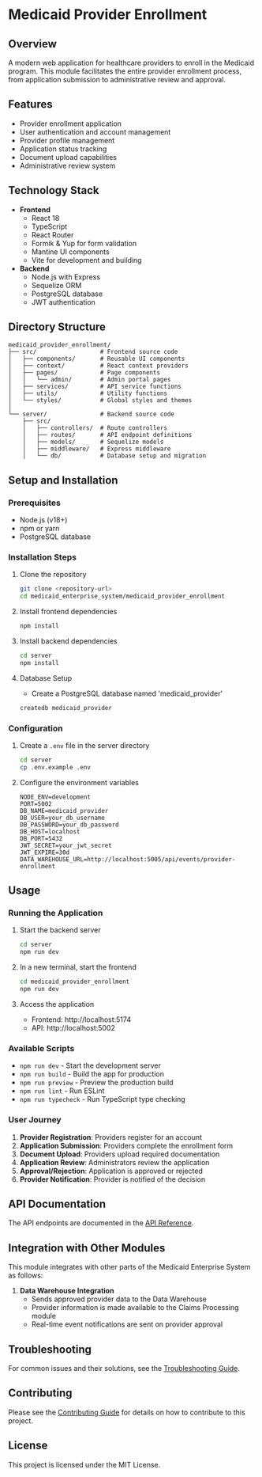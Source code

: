 # Medicaid Provider Enrollment

## Overview
A modern web application for healthcare providers to enroll in the Medicaid program. This module facilitates the entire provider enrollment process, from application submission to administrative review and approval.

## Features
- Provider enrollment application
- User authentication and account management
- Provider profile management
- Application status tracking
- Document upload capabilities
- Administrative review system

## Technology Stack
- **Frontend**
  - React 18
  - TypeScript
  - React Router
  - Formik & Yup for form validation
  - Mantine UI components
  - Vite for development and building
- **Backend**
  - Node.js with Express
  - Sequelize ORM
  - PostgreSQL database
  - JWT authentication

## Directory Structure
```
medicaid_provider_enrollment/
├── src/                  # Frontend source code
│   ├── components/       # Reusable UI components
│   ├── context/          # React context providers
│   ├── pages/            # Page components
│   │   └── admin/        # Admin portal pages
│   ├── services/         # API service functions
│   ├── utils/            # Utility functions
│   └── styles/           # Global styles and themes
│
└── server/               # Backend source code
    ├── src/
    │   ├── controllers/  # Route controllers
    │   ├── routes/       # API endpoint definitions
    │   ├── models/       # Sequelize models
    │   ├── middleware/   # Express middleware
    │   └── db/           # Database setup and migration
```

## Setup and Installation

### Prerequisites
- Node.js (v18+)
- npm or yarn
- PostgreSQL database

### Installation Steps
1. Clone the repository
   ```bash
   git clone <repository-url>
   cd medicaid_enterprise_system/medicaid_provider_enrollment
   ```

2. Install frontend dependencies
   ```bash
   npm install
   ```

3. Install backend dependencies
   ```bash
   cd server
   npm install
   ```

4. Database Setup
   - Create a PostgreSQL database named 'medicaid_provider'
   ```bash
   createdb medicaid_provider
   ```

### Configuration
1. Create a `.env` file in the server directory
   ```bash
   cd server
   cp .env.example .env
   ```

2. Configure the environment variables
   ```
   NODE_ENV=development
   PORT=5002
   DB_NAME=medicaid_provider
   DB_USER=your_db_username
   DB_PASSWORD=your_db_password
   DB_HOST=localhost
   DB_PORT=5432
   JWT_SECRET=your_jwt_secret
   JWT_EXPIRE=30d
   DATA_WAREHOUSE_URL=http://localhost:5005/api/events/provider-enrollment
   ```

## Usage

### Running the Application
1. Start the backend server
   ```bash
   cd server
   npm run dev
   ```

2. In a new terminal, start the frontend
   ```bash
   cd medicaid_provider_enrollment
   npm run dev
   ```

3. Access the application
   - Frontend: http://localhost:5174
   - API: http://localhost:5002

### Available Scripts
- `npm run dev` - Start the development server
- `npm run build` - Build the app for production
- `npm run preview` - Preview the production build
- `npm run lint` - Run ESLint
- `npm run typecheck` - Run TypeScript type checking

### User Journey
1. **Provider Registration**: Providers register for an account
2. **Application Submission**: Providers complete the enrollment form
3. **Document Upload**: Providers upload required documentation
4. **Application Review**: Administrators review the application
5. **Approval/Rejection**: Application is approved or rejected
6. **Provider Notification**: Provider is notified of the decision

## API Documentation
The API endpoints are documented in the [API Reference](../docs/API_REFERENCE.md#provider-enrollment-api).

## Integration with Other Modules
This module integrates with other parts of the Medicaid Enterprise System as follows:

1. **Data Warehouse Integration**
   - Sends approved provider data to the Data Warehouse
   - Provider information is made available to the Claims Processing module
   - Real-time event notifications are sent on provider approval

## Troubleshooting
For common issues and their solutions, see the [Troubleshooting Guide](../docs/TROUBLESHOOTING.md#provider-enrollment).

## Contributing
Please see the [Contributing Guide](../CONTRIBUTING.md) for details on how to contribute to this project.

## License
This project is licensed under the MIT License.
